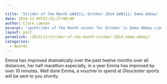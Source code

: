 ```yaml
---

title: 'Strider of the Month &#8211; October 2014 &#8211; Emma Abbey'
date: 2014-11-05T22:31:27+00:00
author: Clark Lawson
excerpt: '<p>Strider of the Month winner for October is Emma Abbey.</p>'
layout: post
permalink: /2014/11/strider-of-the-month-october-2014-emma-abbey/
categories:
  - Awards
---
```

Emma has improved dramatically over the past twelve months over all distances, her half marathon especially, in a year Emma has improved by over 10 minutes. Well done Emma, a voucher to spend at Gloucester sports will be sent to you shortly.